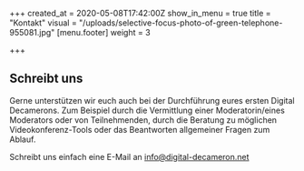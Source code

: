 +++
created_at = 2020-05-08T17:42:00Z
show_in_menu = true
title = "Kontakt"
visual = "/uploads/selective-focus-photo-of-green-telephone-955081.jpg"
[menu.footer]
weight = 3

+++
## Schreibt uns

Gerne unterstützen wir euch auch bei der Durchführung eures ersten Digital Decamerons.  Zum Beispiel durch die Vermittlung einer Moderatorin/eines Moderators oder von Teilnehmenden, durch die Beratung zu möglichen Videokonferenz-Tools oder das Beantworten allgemeiner Fragen zum Ablauf.

Schreibt uns einfach eine E-Mail an info@digital-decameron.net